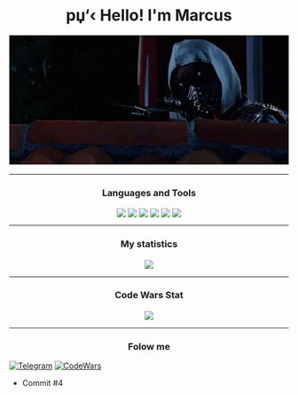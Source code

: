                                                   
<h1 align="center">рџ‘‹ Hello! I'm Marcus </h1>

<p align="center">
 <img width="600" src="assets/watch.gif" />
</p>

____

<h3 align="center"> Languages and Tools </h3>


<p align="center">
  <img align="center" src="https://img.shields.io/badge/Python-0A0A15?style=for-the-badge&logo=python"/>
  <img align="center" src="https://img.shields.io/badge/C++-0A0A15?style=for-the-badge&logo=CPlusPlus"/>
  <img align="center" src="https://img.shields.io/badge/C%23-0A0A15?style=for-the-badge&logo=CSharp"/>
  <img align="center" src="https://img.shields.io/badge/Java%20Script-0A0A15?style=for-the-badge&logo=javascript"/>
  <img align="center" src="https://img.shields.io/badge/HTML-0A0A15?style=for-the-badge&logo=html"/>
  <img align="center" src="https://img.shields.io/badge/CSS-0A0A15?style=for-the-badge&logo=css"/>
</p>

____


<h3 align="center"> My statistics </h3>
 
<p align="center">
  <img align="center" src="https://github-readme-stats.vercel.app/api?username=MarcusProgram&show_icons=true&theme=transparent"/>
</p>

____

<h3 align="center"> Code Wars Stat </h3>

<p align="center">
  <img align="center" src="https://www.codewars.com/users/Marcusov/badges/large"/>
</p>

____


<h3 align="center"> Folow me </h3>


[![Telegram](https://img.shields.io/badge/Telegram-0A0A15?style=for-the-badge&logo=Telegram)](https://web.telegram.org/k/#@MarcusovP)
[![CodeWars](https://img.shields.io/badge/CodeWars-0A0A15?style=for-the-badge&logo=CodeWars)](https://www.codewars.com/users/Marcusov)
 - Commit #4